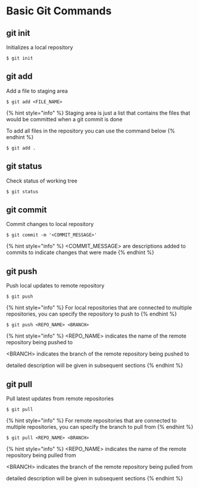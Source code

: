 # Basic Git Commands

## git init

Initializes a local repository

```text
$ git init
```

## git add

Add a file to staging area

```text
$ git add <FILE_NAME>
```

{% hint style="info" %}
Staging area is just a list that contains the files that would be committed when a git commit is done

To add all files in the repository you can use the command below
{% endhint %}

```text
$ git add .
```

## git status

Check status of working tree

```text
$ git status
```

## git commit

Commit changes to local repository

```text
$ git commit -m '<COMMIT_MESSAGE>'
```

{% hint style="info" %}
&lt;COMMIT\_MESSAGE&gt; are descriptions added to commits to indicate changes that were made
{% endhint %}

## git push

Push local updates to remote repository

```text
$ git push
```

{% hint style="info" %}
For local repositories that are connected to multiple repositories, you can specify the repository to push to
{% endhint %}

```text
$ git push <REPO_NAME> <BRANCH>
```

{% hint style="info" %}
&lt;REPO\_NAME&gt; indicates the name of the remote repository being pushed to

&lt;BRANCH&gt; indicates the branch of the remote repository being pushed to

detailed description will be given in subsequent sections
{% endhint %}

## git pull

Pull latest updates from remote repositories

```text
$ git pull
```

{% hint style="info" %}
For remote repositories that are connected to multiple repositories, you can specify the branch to pull from
{% endhint %}

```text
$ git pull <REPO_NAME> <BRANCH>
```

{% hint style="info" %}
&lt;REPO\_NAME&gt; indicates the name of the remote repository being pulled from

&lt;BRANCH&gt; indicates the branch of the remote repository being pulled from

detailed description will be given in subsequent sections
{% endhint %}

